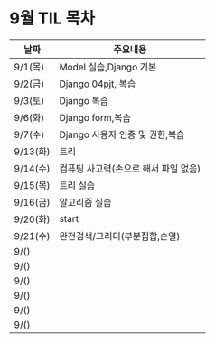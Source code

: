# 9월 TIL 목차

|날짜|주요내용|
|------|---|
|9/1(목)|Model 실습,Django 기본|
|9/2(금)|Django 04pjt, 복습|
|9/3(토)|Django 복습|
|9/6(화)|Django form,복습|
|9/7(수)|Django 사용자 인증 및 권한,복습|
|9/13(화)|트리|
|9/14(수)|컴퓨팅 사고력(손으로 해서 파일 없음)|
|9/15(목)|트리 실습|
|9/16(금)|알고리즘 실습|
|9/20(화)|start|
|9/21(수)|완전검색/그리디(부분집합,순열)|
|9/()||
|9/()||
|9/()||
|9/()||
|9/()||
|9/()||